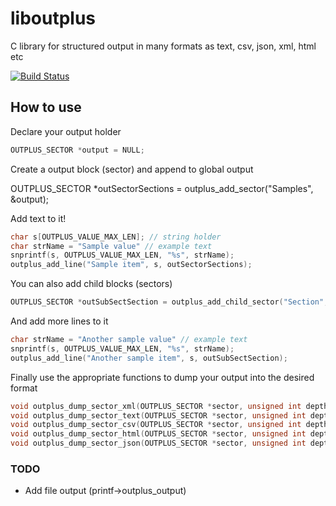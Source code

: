 liboutplus
==========

C library for structured output in many formats as text, csv, json, xml, html etc 

[![Build Status](https://travis-ci.org/liboutplus/liboutplus.png)](https://travis-ci.org/jseidl/liboutplus)


How to use
-------------
Declare your output holder

```c
OUTPLUS_SECTOR *output = NULL;
```

Create a output block (sector) and append to global output

OUTPLUS_SECTOR *outSectorSections = outplus_add_sector("Samples", &output);


Add text to it!

```c
char s[OUTPLUS_VALUE_MAX_LEN]; // string holder
char strName = "Sample value" // example text
snprintf(s, OUTPLUS_VALUE_MAX_LEN, "%s", strName);
outplus_add_line("Sample item", s, outSectorSections);
```


You can also add child blocks (sectors)

```c
OUTPLUS_SECTOR *outSubSectSection = outplus_add_child_sector("Section", &outSectorSections);
```

And add more lines to it

```c
char strName = "Another sample value" // example text
snprintf(s, OUTPLUS_VALUE_MAX_LEN, "%s", strName);
outplus_add_line("Another sample item", s, outSubSectSection);
```


Finally use the appropriate functions to dump your output into the desired format

```c
void outplus_dump_sector_xml(OUTPLUS_SECTOR *sector, unsigned int depth);
void outplus_dump_sector_text(OUTPLUS_SECTOR *sector, unsigned int depth);
void outplus_dump_sector_csv(OUTPLUS_SECTOR *sector, unsigned int depth);
void outplus_dump_sector_html(OUTPLUS_SECTOR *sector, unsigned int depth);
void outplus_dump_sector_json(OUTPLUS_SECTOR *sector, unsigned int depth);
```


### TODO ###
* Add file output (printf->outplus_output)

